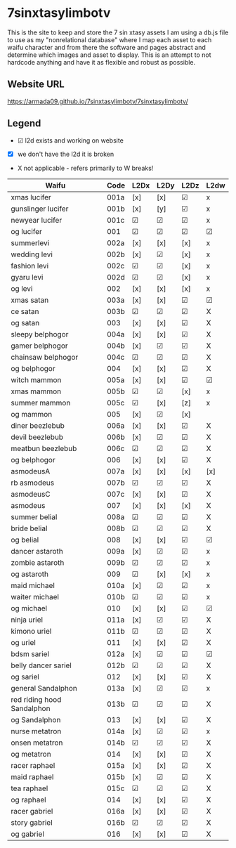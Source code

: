 # 7sinxtasylimbotv



This is the site to keep and store the 7 sin xtasy assets 
I am using a db.js file to use as my "nonrelational database" where I map each asset to each waifu character 
and from there the software and pages abstract and determine which images and asset to display. 
This is an attempt to not hardcode anything and have it as flexible and robust as possible. 

## Website URL 
https://armada09.github.io/7sinxtasylimbotv/7sinxtasylimbotv/


## Legend
- ☑ l2d exists and working on website
- [x] we don't have the l2d it is broken
- X not applicable - refers primarily to W breaks!

| Waifu   |Code|L2Dx|L2Dy|L2Dz| L2dw|
|---------|----|----|----|----|-----|
|xmas lucifer|001a |  [x] | [x] | ☑ | x |
|gunslinger lucifer| 001b| [x]| [y] | ☑ | x |
|newyear lucifer| 001c |  ☑|☑|☑|x|
|og lucifer| 001| ☑|☑|☑|☑|
|summerlevi | 002a | [x] | [x] | [x] | x |
|wedding levi | 002b | [x] | ☑ | [x] | x |
|fashion levi | 002c | ☑ | ☑ | [x] | x |
|gyaru levi |  002d | ☑ | ☑ | [x] | x  |
|og levi | 002 | [x] | [x] | [x] |x |
|xmas satan | 003a| [x]  | [x] | ☑  | ☑   |
|ce satan |003b| ☑  | ☑  | ☑  | X   |
|og satan |003| [x]  | [x]  | ☑  | X   |
|sleepy belphogor |004a| [x]  | [x]  | ☑  | X   |
|gamer belphogor |004b| [x]  | ☑  | ☑  | X   |
|chainsaw belphogor |004c| ☑  | ☑ | ☑  | X   |
|og belphogor |004| [x]  | [x]  | ☑  | X   |
|witch mammon | 005a| [x]  | [x]  | ☑  | ☑  |
|xmas mammon | 005b | ☑|☑|[x]|x|
|summer mammon | 005c|☑|[x]|[z]|x|
|og mammon | 005|[x]|☑|[x] |
|diner beezlebub |006a| [x]  | [x]  | ☑  | X   |
|devil beezlebub |006b| [x]  | ☑  | ☑  | X   |
|meatbun beezlebub |006c| ☑  | ☑ | ☑  | X   |
|og belphogor |006| [x]  | [x]  | ☑  | X   |
|asmodeusA | 007a| [x]  | [x] | [x] | [x]  |
|rb asmodeus |007b| ☑  | ☑  | ☑  | X   |
|asmodeusC | 007c| [x]  | [x]  | ☑  | X   |
|asmodeus | 007| [x]  | [x]  | [x]  | X   |
|summer belial|008a| ☑| ☑  | ☑  | X |
|bride belial| 008b| ☑ | ☑  | ☑  | X |
|og belial | 008| [x]  | [x]  | ☑  | ☑   |
|dancer astaroth | 009a| [x]  | ☑  | ☑  | x  |
|zombie astaroth | 009b | ☑|☑|☑|x|
|og astaroth | 009|☑|[x]|[x]|x|
|maid michael | 010a|[x]|☑|☑|x|
|waiter michael | 010b|☑|☑|☑|x|
|og michael | 010|[x]|[x]|☑|☑|
|ninja uriel |011a| [x]  | ☑  | ☑  | X   |
|kimono uriel |011b| ☑  | ☑  | ☑  | X   |
|og uriel |011| [x]  | [x] | ☑  | X  |
|bdsm sariel |012a| [x]  | ☑  | ☑  | ☑   |
|belly dancer sariel |012b| ☑  | ☑  | ☑  | X   |
|og sariel |012| [x]  | [x] | ☑  | X  |
|general Sandalphon |013a| [x]  | ☑  | ☑  | x   |
|red riding hood Sandalphon |013b| ☑  | ☑  | ☑  | X   |
|og Sandalphon |013| [x]  | [x] | ☑  | X  |
|nurse metatron |014a| [x]  | ☑  | ☑  | x   |
|onsen metatron |014b| ☑  | ☑  | ☑  | X   |
|og metatron |014| [x]  | [x] | ☑  | X  |
|racer raphael |015a| [x]  | [x] | ☑  | X  |
|maid raphael |015b| [x]  | ☑ | ☑  | X  |
|tea raphael |015c| ☑  | ☑ | ☑  | X  |
|og raphael |014| [x]  | [x] | ☑  | X  |
|racer gabriel |016a| [x]  | [x] | ☑  | X  |
|story gabriel |016b| ☑  | ☑ | ☑  | X  |
|og gabriel |016| [x]  | [x] | ☑  | X  |

